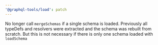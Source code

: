 ```yaml
---
'@graphql-tools/load': patch
---
```


No longer call `mergeSchemas` if a single schema is loaded.
Previously all typeDefs and resolvers were extracted and the schema was rebuilt from scratch.
But this is not necessary if there is only one schema loaded with `loadSchema`
